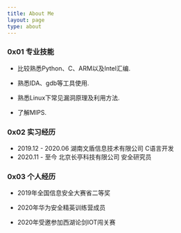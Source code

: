 ```yaml
---
title: About Me
layout: page
type: about
---
```


### 0x01 专业技能

* 比较熟悉Python、C、ARM以及Intel汇编.
* 熟悉IDA、gdb等工具使用.
* 熟悉Linux下常见漏洞原理及利用方法.

* 了解MIPS.



### 0x02 实习经历

* 2019.12 - 2020.06 湖南文盾信息技术有限公司      C语言开发
* 2020.11 - 至今        北京长亭科技有限公司             安全研究员



### 0x03 个人经历

* 2019年全国信息安全大赛省二等奖

* 2020年华为安全精英训练营成员     
* 2020年受邀参加西湖论剑IOT闯关赛
